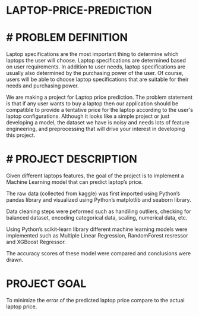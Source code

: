 # LAPTOP-PRICE-PREDICTION

# # PROBLEM DEFINITION
Laptop specifications are the most important thing to determine which laptops the user
will choose. Laptop specifications are determined based on user requirements. In
addition to user needs, laptop specifications are usually also determined by the
purchasing power of the user. Of course, users will be able to choose laptop
specifications that are suitable for their needs and purchasing power.

We are making a project for Laptop price prediction. The problem statement is that
if any user wants to buy a laptop then our application should be compatible to 
provide a tentative price for the laptop according to the user's laptop configurations.
Although it looks like a simple project or just developing a model, the dataset
we have is noisy and needs lots of feature engineering, and preprocessing that 
will drive your interest in developing this project.

# # PROJECT DESCRIPTION
Given different laptops features, the goal of the project is to implement a Machine Learning model that can predict laptop’s price.

The raw data (collected from kaggle) was first imported using Python’s pandas library and visualized using Python’s matplotlib and seaborn library.

Data cleaning steps were peformed such as handiling outliers, checking for balanced dataset, encoding categorical data, scaling, numerical data, etc.

Using Python’s scikit-learn library different machine learning models were implemented such as Multiple Linear Regression, RandomForest resressor and XGBoost Regressor.

The accuracy scores of these model were compared and conclusions were drawn.

# PROJECT GOAL
To minimize the error of the predicted laptop price compare to the actual laptop price.
